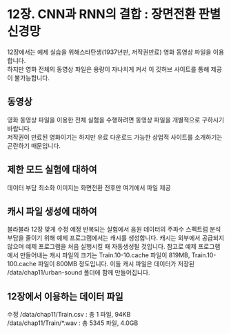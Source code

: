 # 12장. CNN과 RNN의 결합 : 장면전환 판별 신경망
12장에서는 예제 실습을 위해스타탄생(1937년판, 저작권만료) 영화 동영상 파일을 이용합니다.<br/>
하지만 영화 전체의 동영상 파일은 용량이 자나치게 커서 이 깃허브 사이트를 통해 제공이 불가능합니다.

## 동영상
영화 동영상 파일을 이용한 전체 실험을 수행하려면 동영상 파일을 개별적으로 구하시기 바랍니다.<br/>
저작권이 만료된 영화이기는 하지만 유료 다운로드 가능한 상업적 사이트를 소개하기는 곤란하기 때문입니다.

## 제한 모드 실험에 대하여
데이터 부담 최소화
이미지는 화면전환 전후만
여기에서 파일 제공

## 캐시 파일 생성에 대하여

블라블라 12장 맞게 수정 예정 반복되는 실험에서 음원 데이터의 주파수 스펙트럼 분석 부담을 줄이기 위해 예제 프로그램에서는 캐시를 생성합니다.
캐시는 외부에서 공급되지 않으며 예제 프로그램을 처음 실행시킬 때 자동생성될 것입니다.
참고로 예제 프로그램에서 만들어내는 캐시 파일의 크기는 Train.10-10.cache 파일이 819MB, Train.10-100.cache 파일이 800MB 정도입니다.
이들 캐시 파일은 데이터가 저장된 /data/chap11/urban-sound 폴더에 함께 만들어집니다.

## 12장에서 이용하는 데이터 파일
수정 
/data/chap11/Train.csv : 총 1 파일, 94KB<br/>
/data/chap11/Train/\*.wav : 총 5345 파일, 4.0GB<br/>
